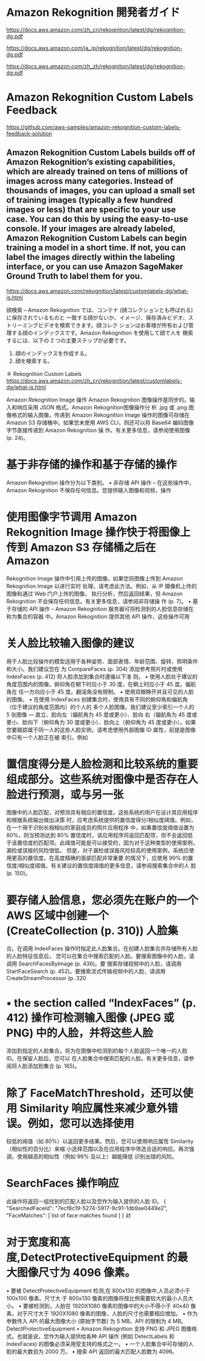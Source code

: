 # Amazon Rekognition 開発者ガイド
https://docs.aws.amazon.com/zh_cn/rekognition/latest/dg/rekognition-dg.pdf

https://docs.aws.amazon.com/ja_jp/rekognition/latest/dg/rekognition-dg.pdf

https://docs.aws.amazon.com/zh_zh/rekognition/latest/dg/rekognition-dg.pdf

# Amazon Rekognition Custom Labels Feedback
https://github.com/aws-samples/amazon-rekognition-custom-labels-feedback-solution

## Amazon Rekognition Custom Labels builds off of Amazon Rekognition’s existing capabilities, which are already trained on tens of millions of images across many categories. Instead of thousands of images, you can upload a small set of training images (typically a few hundred images or less) that are specific to your use case. You can do this by using the easy-to-use console. If your images are already labeled, Amazon Rekognition Custom Labels can begin training a model in a short time. If not, you can label the images directly within the labeling interface, or you can use Amazon SageMaker Ground Truth to label them for you.
https://docs.aws.amazon.com/rekognition/latest/customlabels-dg/what-is.html

顔検索 – Amazon Rekognition では、コンテナ (顔コレクションとも呼ばれる) に保存されているものと
一致する顔がないか、イメージ、保存済みビデオ、ストリーミングビデオを検索できます。顔コレク
ションはお客様が所有および管理する顔のインデックスです。Amazon Rekognition を使用して顔で人を
検索するには、以下の 2 つの主要ステップが必要です。
1. 顔のインデックスを作成する。
2. 顔を検索する。

＃ Rekognition Custom Labels
https://docs.aws.amazon.com/zh_cn/rekognition/latest/customlabels-dg/what-is.html


Amazon Rekognition Image 操作
Amazon Rekognition 图像操作是同步的。输入和响应采用 JSON 格式。Amazon Rekognition图像操作分
析 .jpg 或 .png 图像格式的输入图像。传递到 Amazon Rekognition Image 操作的图像可存储在 Amazon S3
存储桶中。如果您未使用 AWS CLI，则还可以将 Base64 编码图像字节直接传递到 Amazon Rekognition 操
作。有关更多信息，请参阅使用图像 (p. 24)。

# 基于非存储的操作和基于存储的操作
Amazon Rekognition 操作分为以下类别。
• 非存储 API 操作 – 在这些操作中，Amazon Rekognition 不保存任何信息。您提供输入图像和视频，操作

# 使用图像字节调用 Amazon Rekognition Image 操作快于将图像上传到 Amazon S3 存储桶之后在 Amazon
Rekognition Image 操作中引用上传的图像。如果您将图像上传到 Amazon Rekognition Image 以进行实时
处理，请考虑此方法。例如，从 IP 摄像机上传的图像和通过 Web 门户上传的图像。
执行分析，然后返回结果，但 Amazon Rekognition 不会保存任何信息。有关更多信息，请参阅非存储操
作 (p. 7)。
• 基于存储的 API 操作 – Amazon Rekognition 服务器可将检测到的人脸信息存储在称为集合的容器
中。Amazon Rekognition 提供其他 API 操作，这些操作可用


# 关人脸比较输入图像的建议
用于人脸比较操作的模型适用于各种姿势、面部表情、年龄范围、旋转、照明条件和大小。我们建议您在
为 CompareFaces (p. 304) 添加参考照片时或使用 IndexFaces (p. 412) 将人脸添加到集合时遵循以下准
则。
• 使用人脸处于建议的角度范围内的图像。俯仰角在朝下时应小于 30 度，在朝上时应小于 45 度。偏航角在
任一方向应小于 45 度。翻滚角没有限制。
• 使用双眼睁开并且可见的人脸的图像。
• 在使用 IndexFaces 创建集合时，使用具有不同的俯仰角和偏航角（位于建议的角度范围内）的个人的
多个人脸图像。我们建议至少索引一个人的 5 张图像 — 直立、脸向左（偏航角为 45 度或更小）、脸向
右（偏航角为 45 度或更小、脸向下（俯仰角为 30 度或更小）、脸向上（俯仰角为 45 度或更小）。如果
您要跟踪属于同一人的这些人脸实例，请考虑使用外部图像 ID 属性，前提是图像中只有一个人脸正在被
索引。例如

# 置信度得分是人脸检测和比较系统的重要组成部分。这些系统对图像中是否存在人脸进行预测，或与另一张
图像中的人脸匹配，对预测具有相应的置信度。这些系统的用户在设计其应用程序和根据系统输出做出决策
时，应考虑系统提供的置信度得分/相似度阈值。例如，在一个用于识别长相相似的家庭成员的照片应用程序
中，如果置信度阈值设置为 80%，则当预测达到 80% 置信度时，该应用程序将返回匹配项，但不会返回低
于该置信度的匹配项。此阈值可能是可以接受的，因为对于这种类型的使用案例，漏检或误报的风险很低。
但是，对于漏检或误报风险较高的使用案例，系统应使用更高的置信度。在高度精确的面部匹配非常重要
的情况下，应使用 99% 的置信度/相似度阈值。有关建议的置信度阈值的更多信息，请参阅搜索集合中的人
脸 (p. 150)。


# 要存储人脸信息，您必须先在账户的一个 AWS 区域中创建一个 (CreateCollection (p. 310)) 人脸集
合。在调用 IndexFaces 操作时指定此人脸集合。在创建人脸集合并存储所有人脸的人脸特征信息后，
您可以在集合中搜索匹配的人脸。要搜索图像中的人脸，请调用 SearchFacesByImage (p. 436)。要
搜索存储视频中的人脸，请调用 StartFaceSearch (p. 452)。要搜索流式传输视频中的人脸，请调用
CreateStreamProcessor (p. 320

# • the section called “IndexFaces” (p. 412) 操作可检测输入图像 (JPEG 或 PNG) 中的人脸，并将这些人脸
添加到指定的人脸集合。将为在图像中检测到的每个人脸返回一个唯一的人脸 ID。在保留人脸后，您可以
在人脸集合中搜索匹配的人脸。有关更多信息，请参阅将人脸添加到集合 (p. 165)。

# 除了 FaceMatchThreshold，还可以使用 Similarity 响应属性来减少意外错误。例如，您可以选择使用
较低的阈值（如 80%）以返回更多结果。然后，您可以使用响应属性 Similarity（相似性的百分比）来缩
小选择范围以及在应用程序中筛选合适的响应。再次强调，使用越高的相似性（例如 99% 及以上）越能降低
识别出错的风险。

# SearchFaces 操作响应
此操作将返回一组找到的匹配人脸以及您作为输入提供的人脸 ID。
{
"SearchedFaceId": "7ecf8c19-5274-5917-9c91-1db9ae0449e2",
"FaceMatches": [ list of face matches found ]
}
对

# 对于宽度和高度,DetectProtectiveEquipment 的最大图像尺寸为 4096 像素。
• 要被 DetectProtectiveEquipment 检测,在 800x130 的图像中,人员必须小于 100x100 像素。尺寸大
于 800x130 像素的图像将按比例需要较大的最小人员大小。
• 要被检测到，人脸在 1920X1080 像素的图像中的大小不得小于 40x40 像素。对于尺寸大于 1920X1080
像素的图像，人脸的尺寸也需要相应增加。
• 作为参数传入 API 的最大图像大小 (原始字节数) 为 5 MB。API 的限制为 4
MB。DetectProtectiveEquipment
• Amazon Rekognition 支持 PNG 和 JPEG 图像格式。也就是说，您作为输入提供给各种 API 操作 (例如
DetectLabels 和 IndexFaces) 的图像必须采用受支持的格式之一。
• 一个人脸集合中可存储的人脸的最大数目为 2000 万。
• 搜索 API 返回的最大匹配人脸数为 4096。
